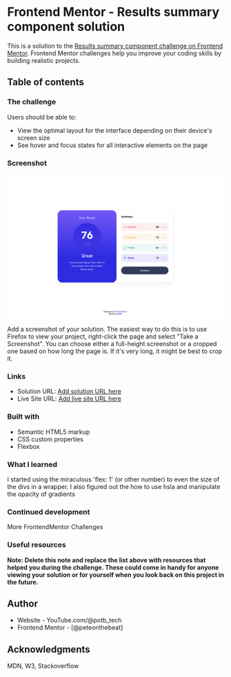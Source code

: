 # Frontend Mentor - Results summary component solution

This is a solution to the [Results summary component challenge on Frontend Mentor](https://www.frontendmentor.io/challenges/results-summary-component-CE_K6s0maV). Frontend Mentor challenges help you improve your coding skills by building realistic projects. 

## Table of contents

### The challenge

Users should be able to:

- View the optimal layout for the interface depending on their device's screen size
- See hover and focus states for all interactive elements on the page

### Screenshot
![](./screenshot_desktop.png)


Add a screenshot of your solution. The easiest way to do this is to use Firefox to view your project, right-click the page and select "Take a Screenshot". You can choose either a full-height screenshot or a cropped one based on how long the page is. If it's very long, it might be best to crop it.


### Links

- Solution URL: [Add solution URL here](https://github.com/Peteonthebeat/Result-Summary-Component.git)
- Live Site URL: [Add live site URL here](https://your-live-site-url.com)

### Built with

- Semantic HTML5 markup
- CSS custom properties
- Flexbox


### What I learned

I started using the miraculous 'flex: 1' (or other number) to even the size of the divs in a wrapper. I also figured out the how to use hsla and manipulate the opacity of gradients


### Continued development

More FrontendMentor Challenges

### Useful resources

**Note: Delete this note and replace the list above with resources that helped you during the challenge. These could come in handy for anyone viewing your solution or for yourself when you look back on this project in the future.**

## Author

- Website - YouTube.com/@potb_tech
- Frontend Mentor - [@peteonthebeat]

## Acknowledgments
MDN, W3, Stackoverflow
